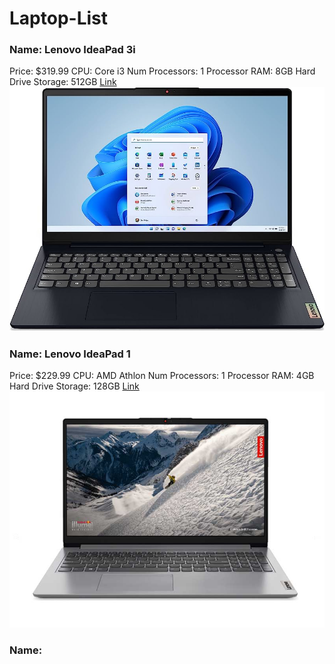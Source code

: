 # Laptop-List


### Name: Lenovo IdeaPad 3i
Price: $319.99
CPU: Core i3
Num Processors: 1 Processor
RAM: 8GB
Hard Drive Storage: 512GB
[Link](https://www.amazon.com/Lenovo-IdeaPad-Business-Student-i3-1115G4/dp/B0BSR6N4WY/ref=sr_1_2_sspa?crid=31ZBEMBLDQUC1&keywords=lenovo%2Blaptop&qid=1689560155&refinements=p_n_feature_thirty-three_browse-bin%3A23720419011&rnid=23720416011&s=pc&sprefix=lenovo%2B%2Caps%2C196&sr=1-2-spons&sp_csd=d2lkZ2V0TmFtZT1zcF9hdGY&th=1)
![Random Image](Lenovo-ideaPad-3i.jpg)

### Name: Lenovo IdeaPad 1
Price: $229.99
CPU: AMD Athlon
Num Processors: 1 Processor
RAM: 4GB
Hard Drive Storage: 128GB
[Link](https://www.bestbuy.com/site/lenovo-ideapad-1-15-6-hd-laptop-athlon-silver-7120u-with-4gb-memory-128gb-ssd-cloud-grey/6531746.p?skuId=6531746)
![Lenovo IdeaPad 1](Lenovo-IdeaPad-1.jpg)

### Name:
